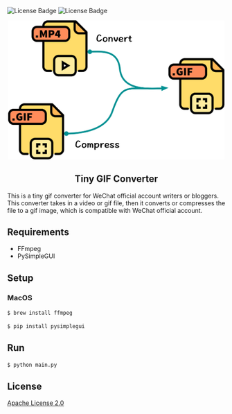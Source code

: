 ![License Badge](https://img.shields.io/badge/python-3.5%2B-blue) ![License Badge](https://img.shields.io/badge/license-Apache--2.0-green)<br>



<p align="center">
  <img width="500" src="./assets/icon.png">
</p>

<h2 align=center>Tiny GIF Converter</h2>
 
This is a tiny gif converter for WeChat official account writers or bloggers. This converter takes in a video or gif file, then it converts or compresses the file to a gif image, which is compatible with WeChat official account.

## Requirements 

- FFmpeg
- PySimpleGUI

## Setup

### MacOS

```bash
$ brew install ffmpeg
```

```bash
$ pip install pysimplegui
```

## Run

```bash
$ python main.py
```

## License

[Apache License 2.0](LICENSE)